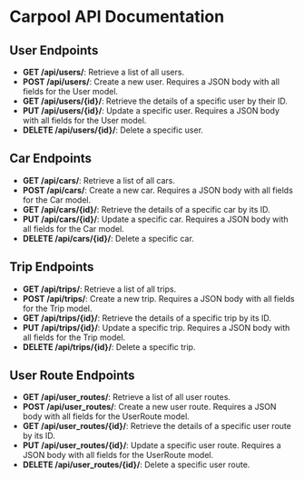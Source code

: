# Carpool API Documentation

## User Endpoints

- **GET /api/users/**: Retrieve a list of all users.
- **POST /api/users/**: Create a new user. Requires a JSON body with all fields for the User model.
- **GET /api/users/{id}/**: Retrieve the details of a specific user by their ID.
- **PUT /api/users/{id}/**: Update a specific user. Requires a JSON body with all fields for the User model.
- **DELETE /api/users/{id}/**: Delete a specific user.

## Car Endpoints

- **GET /api/cars/**: Retrieve a list of all cars.
- **POST /api/cars/**: Create a new car. Requires a JSON body with all fields for the Car model.
- **GET /api/cars/{id}/**: Retrieve the details of a specific car by its ID.
- **PUT /api/cars/{id}/**: Update a specific car. Requires a JSON body with all fields for the Car model.
- **DELETE /api/cars/{id}/**: Delete a specific car.

## Trip Endpoints

- **GET /api/trips/**: Retrieve a list of all trips.
- **POST /api/trips/**: Create a new trip. Requires a JSON body with all fields for the Trip model.
- **GET /api/trips/{id}/**: Retrieve the details of a specific trip by its ID.
- **PUT /api/trips/{id}/**: Update a specific trip. Requires a JSON body with all fields for the Trip model.
- **DELETE /api/trips/{id}/**: Delete a specific trip.

## User Route Endpoints

- **GET /api/user_routes/**: Retrieve a list of all user routes.
- **POST /api/user_routes/**: Create a new user route. Requires a JSON body with all fields for the UserRoute model.
- **GET /api/user_routes/{id}/**: Retrieve the details of a specific user route by its ID.
- **PUT /api/user_routes/{id}/**: Update a specific user route. Requires a JSON body with all fields for the UserRoute model.
- **DELETE /api/user_routes/{id}/**: Delete a specific user route.
